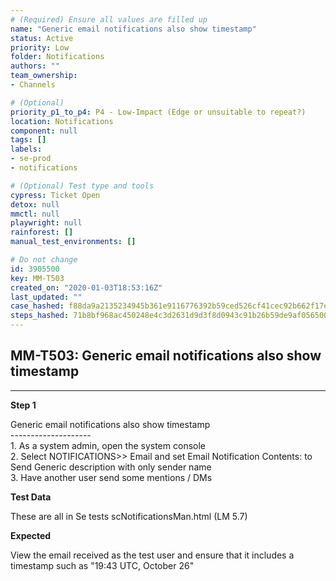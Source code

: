 ```yaml
---
# (Required) Ensure all values are filled up
name: "Generic email notifications also show timestamp"
status: Active
priority: Low
folder: Notifications
authors: ""
team_ownership: 
- Channels

# (Optional)
priority_p1_to_p4: P4 - Low-Impact (Edge or unsuitable to repeat?)
location: Notifications
component: null
tags: []
labels: 
- se-prod
- notifications

# (Optional) Test type and tools
cypress: Ticket Open
detox: null
mmctl: null
playwright: null
rainforest: []
manual_test_environments: []

# Do not change
id: 3905500
key: MM-T503
created_on: "2020-01-03T18:53:16Z"
last_updated: ""
case_hashed: f88da9a2135234945b361e9116776392b59ced526cf41cec92b662f17ef223a2e500876072f789c8f863e7f8a22beca9
steps_hashed: 71b8bf968ac450248e4c3d2631d9d3f8d0943c91b26b59de9af05650004446742607fc3635cd905b2514be355e17fb4f
---
```


<!-- (Auto-generated) Based on frontmatter's "key" and "name" -->

## MM-T503: Generic email notifications also show timestamp

---

**Step 1**

Generic email notifications also show timestamp\
\--------------------\
1\. As a system admin, open the system console\
2\. Select NOTIFICATIONS>> Email and set Email Notification Contents: to Send Generic description with only sender name\
3\. Have another user send some mentions / DMs

**Test Data**

These are all in Se tests scNotificationsMan.html (LM 5.7)

**Expected**

View the email received as the test user and ensure that it includes a timestamp such as "19:43 UTC, October 26"

